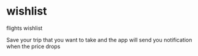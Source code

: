 # wishlist
flights wishlist

Save your trip that you want to take and the app will send you notification when the price drops
